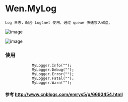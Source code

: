 # Wen.MyLog
	Log 日志，配合 Log4net 使用，通过 queue 快速写入磁盘。

![image](https://github.com/liqingwen2015/Wen.MyLog/blob/master/images/1.jpg)

![image](https://github.com/liqingwen2015/Wen.MyLog/blob/master/images/2.jpg)

### 使用
```
            MyLogger.Info("");
            MyLogger.Debug("");
            MyLogger.Error("");
            MyLogger.Fatal("");
            MyLogger.Warn("");
```


#### 参考 http://www.cnblogs.com/emrys5/p/6693454.html 